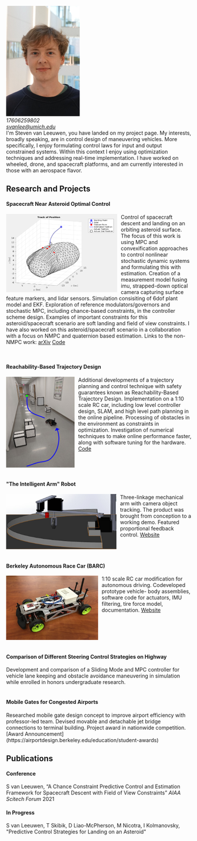 <img src="github_profile.jpg" width="200" height="300"> <br> <em> 17606259802 </em> <br> <em> svanlee@umich.edu </em> <br>
I'm Steven van Leeuwen, you have landed on my project page. My interests, broadly speaking, are in control design of maneuvering vehicles. More specifically, I enjoy formulating control laws for input and output constrained systems. Within this context I enjoy using optimization techniques and addressing real-time implementation. I have worked on wheeled, drone, and spacecraft platforms, and am currently interested in those with an aerospace flavor.
<h2> Research and Projects </h2>
<div id="exp1" width="100%">
<h4> Spacecraft Near Asteroid Optimal Control </h4>
<img src="asteroid1.png" style="float: left; padding-right: 10px; padding left: 10px" width="302" height="213" />
<p> Control of spacecraft descent and landing on an orbiting asteroid surface. The focus of this work is using MPC and convexification approaches to control nonlinear stochastic dynamic systems and formulating this with estimation. Creation of a measurement model fusing imu, strapped-down optical camera capturing surface feature markers, and lidar sensors. Simulation consisiting of 6dof plant model and EKF. Exploration of reference modulators/governors and stochastic MPC, including chance-based constraints, in the controller scheme design. Examples of important constraints for this asteroid/spacecraft scenario are soft landing and field of view constraints. I have also worked on this asteroid/spacecraft scenario in a collaboration with a focus on NMPC and quaternion based estimation. Links to the non-NMPC work: <a href="https://arxiv.org/pdf/2005.03245.pdf">arXiv</a> <a href="https://github.com/StevenvanLeeuwen/asteroid_scvx">Code</a> </p>
 </div>
 <div style="clear:both;"></div> <br>
<div id="exp2" width="100%">
<h4> Reachability-Based Trajectory Design </h4>
<img src="RTD.png" style="float: left; padding-right: 10px; padding left: 10px" width="186" height="247" />
<p> Additional developments of a trajectory planning and control technique with safety guarantees known as Reachability-Based Trajectory Design. Implementation on a 1:10 scale RC car, including low level controller design, SLAM, and high level path planning in the online pipeline. Processing of obstacles in the environment as constraints in optimization. Investigation of numerical techniques to make online performance faster, along with software tuning for the hardware. <a href="https://github.com/ramvasudevan/roahm-rover">Code</a> </p>
 </div>
 <div style="clear:both;"></div> <br>
<div id="exp3" width="100%">
<h4> "The Intelligent Arm" Robot </h4>
<img src="arm.jpg" width="300" height="150" style="float: left; padding-right: 10px; padding left: 10px"/> 
<p> Three-linkage mechanical arm with camera object tracking. The product was brought from conception to a working demo. Featured proportional feedback control. <a href="https://danielfmcms.wixsite.com/me102bintelligentarm">Website</a>  </p>
 </div>
 <div style="clear:both;"></div> <br>
<div id="exp4" width="100%">
<h4> Berkeley Autonomous Race Car (BARC) </h4>
<img src="barc.jpg" width="250" height="175" style="float: left; padding-right: 10px; padding left: 10px"/>
<p> 1:10 scale RC car modification for autonomous driving. Codeveloped prototype vehicle- body assemblies, software
code for actuators, IMU filtering, tire force model, documentation. <a href="https://barc-project.com">Website</a> </p>
</div>
<div style="clear:both;"></div> <br>
<h4> Comparison of Different Steering Control Strategies on Highway </h4>
Development and comparison of a Sliding Mode and MPC controller for vehicle lane keeping and
obstacle avoidance maneuvering in simulation while enrolled in honors undergraduate research. <br> <br>
<h4>Mobile Gates for Congested Airports </h4>
Researched mobile gate design concept to improve airport efficiency with professor-led team. Devised movable and
detachable jet bridge connections to terminal building. Project award in nationwide competition. [Award Announcement](https://airportdesign.berkeley.edu/education/student-awards)
<h2> Publications </h2>
<h4> Conference </h4>
S van Leeuwen, “A Chance Constraint Predictive Control and Estimation Framework for Spacecraft Descent with Field
of View Constraints” <em> AIAA Scitech Forum </em> 2021
<h4> In Progress </h4>
S van Leeuwen, T Skibik, D Liao-McPherson, M Nicotra, I Kolmanovsky, "Predictive Control Strategies for Landing on an Asteroid"

